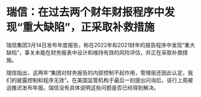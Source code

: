 # 瑞信：在过去两个财年财报程序中发现“重大缺陷”，正采取补救措施

瑞信集团3月14日发布年度报告，称在2022年和2021财年的报告程序中发现“重大缺陷”，事关未能在财务报表中设计和维持有效的风险评估，并正在采取补救措施。

瑞信指出，这两年“集团对财务报告的内部控制不起作用，管理层还因此认定，我们的披露控制和程序无效”。在美国监管机构于最后一刻提出问询后，该行上周被迫推迟发布年报。瑞信没有具体说明这些问题是否已经得到解决。

